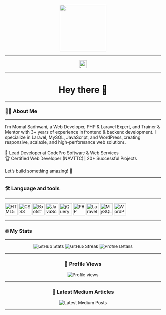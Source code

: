 <div align="center">
  <img height="150" src="https://media.giphy.com/media/M9gbBd9nbDrOTu1Mqx/giphy.gif" />
</div>

---

<div align="center">
  <a href="https://www.linkedin.com/in/moomal-sadhwani/" target="_blank">
    <img src="https://img.shields.io/static/v1?message=LinkedIn&logo=linkedin&label=&color=0077B5&logoColor=white&labelColor=&style=for-the-badge" height="25" alt="LinkedIn logo" />
  </a>
</div>

---

<h1 align="center">Hey there 👋</h1>

---

<h3 align="left">👩‍💻 About Me</h3>

---

<p align="left">I’m Momal Sadhwani, a Web Developer, PHP & Laravel Expert, and Trainer & Mentor with 3+ years of experience in frontend & backend development. I specialize in Laravel, MySQL, JavaScript, and WordPress, creating responsive, scalable, and high-performance web solutions.  <br><br>💼 Lead Developer at CodePro Software & Web Services  <br>🏆 Certified Web Developer (NAVTTC) | 20+ Successful Projects<br><br>Let’s build something amazing! 🚀</p>

---

<h3 align="left">🛠 Language and tools</h3>

---

<div align="left">
  <img src="https://cdn.jsdelivr.net/gh/devicons/devicon/icons/html5/html5-original.svg" height="40" alt="HTML5" />
  <img src="https://cdn.jsdelivr.net/gh/devicons/devicon/icons/css3/css3-original.svg" height="40" alt="CSS3" />
  <img src="https://cdn.jsdelivr.net/gh/devicons/devicon/icons/bootstrap/bootstrap-original.svg" height="40" alt="Bootstrap" />
  <img src="https://cdn.jsdelivr.net/gh/devicons/devicon/icons/javascript/javascript-original.svg" height="40" alt="JavaScript" />
  <img src="https://cdn.jsdelivr.net/gh/devicons/devicon/icons/jquery/jquery-original.svg" height="40" alt="jQuery" />
  <img src="https://cdn.jsdelivr.net/gh/devicons/devicon/icons/php/php-original.svg" height="40" alt="PHP" />
  <img src="https://cdn.jsdelivr.net/gh/devicons/devicon/icons/laravel/laravel-original.svg" height="40" alt="Laravel" />
  <img src="https://cdn.jsdelivr.net/gh/devicons/devicon/icons/mysql/mysql-original.svg" height="40" alt="MySQL" />
  <img src="https://cdn.jsdelivr.net/gh/devicons/devicon/icons/wordpress/wordpress-original.svg" height="40" alt="WordPress" />
</div>

---

<h3 align="left">🔥 My Stats</h3>

---

<div align="center">
  <img src="https://github-readme-stats.vercel.app/api?username=SadhwaniMomal&show_icons=true&theme=radical" alt="GitHub Stats" />
  <img src="https://github-readme-streak-stats.herokuapp.com/?user=SadhwaniMomal&theme=radical" alt="GitHub Streak" />
  <img src="https://github-profile-summary-cards.vercel.app/api/cards/profile-details?username=SadhwaniMomal&theme=radical" alt="Profile Details" />
</div>

---

<h3 align="center">👀 Profile Views</h3>

<div align="center">
  <img src="https://komarev.com/ghpvc/?username=SadhwaniMomal&color=blue" alt="Profile views" />
</div>

---

<h3 align="center">📝 Latest Medium Articles</h3>

<div align="center">
  <img src="https://github-read-medium-git-main.pahlevikun.vercel.app/latest?limit=4&username=SadhwaniMomal" alt="Latest Medium Posts" />
</div>

---
